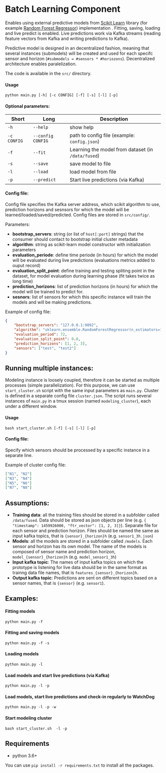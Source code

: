 # Batch Learning Component

Enables using external predictive models from  [Scikit Learn](http://scikit-learn.org/stable/index.html) library (for example [Random Forest Regressor](http://scikit-learn.org/stable/modules/generated/sklearn.ensemble.RandomForestRegressor.html)) implementation . Fitting, saving, loading and live predict is enabled. Live predictions work via Kafka streams (reading feature vectors from Kafka and writing predictions to Kafka).

Predictive model is designed in an decentralized fashion, meaning that several instances (submodels) will be created and used for each specifc sensor and horizon (`#submodels = #sensors * #horiozons`). Decentralized architecture enables paralelization.

The code is available in the `src/` directory.

#### Usage
```python main.py [-h] [-c CONFIG] [-f] [-s] [-l] [-p]```

#### Optional parameters:
| Short   |      Long     |  Description |
|----------|-------------|------|
| `-h` | `--help` | show help |
| `-c CONFIG` | `--config CONFIG` | path to config file (example: `config.json`) |
| `-f` | `--fit` | Learning the model from dataset (in `/data/fused`)|
| `-s` | `--save` | save model to file |
| `-l` | `--load` | load model from file |
| `-p` | `--predict` | Start live predictions (via Kafka) |

#### Config file:
Config file specifies the Kafka server address, which scikit algorithm to use, prediction horizons and sesnsors for which the model will be learned/loaded/saved/predicted. Config files are stored in `src/config/`.

Parameters:
- **bootstrap_servers**: string (or list of `host[:port]` strings) that the consumer should contact to bootstrap initial cluster metadata
- **algorithm**: string as scikit-learn model constructor with initialization parameters
- **evaluation_periode**: define time periode (in hours) for which the model will be evaluated during live predictions (evaluations metrics added to ouput record)
- **evaluation_split_point**: define training and testing spliting point in the dataset, for model evaluation during learning phase (fit takes twice as long time)
- **prediction_horizons**: list of prediction horizons (in hours) for which the model will be trained to predict for.
- **sesnors**: list of sensors for which this specific instance will train the models and will be making predictions.

Example of config file:
```json
{
    "bootstrap_servers": "127.0.0.1:9092",
    "algorithm": "sklearn.ensemble.RandomForestRegressor(n_estimators=100, n_jobs=16)",
    "evaluation_period": 72,
    "evaluation_split_point": 0.8,
    "prediction_horizons": [1, 2, 3],
    "sensors": ["test", "test2"]
}
```

## Running multiple instances:
Modeling instance is loosely coupled, therefore it can be started as multiple processes (simple parallelization). For this purpose, we can use `start_cluster.sh` script with the same input parameters as `main.py`. Cluster is defined in a separate config file `cluster.json`. The script runs several instances of `main.py` in a tmux session (named `modeling_cluster`), each under a different window.

#### Usage
```bash start_cluster.sh [-f] [-s] [-l] [-p]```

#### Config file:
Specify which sensors should be processed by a specific instance in a separate line.

Example of cluster config file:
```json
["N1", "N2"]
["N3", "N4"]
["N5", "N6"]
["N7", "N8"]
```

## Assumptions:
- **Training data**: all the training files should be stored in a subfolder called `/data/fused`. Data should be stored as json objects per line (e.g. `{ "timestamp": 1459926000, "ftr_vector": [1, 2, 3]}`). Separate file for each sensor and prediction horizon. Files should be named the same as input kafka topics, that is `{sensor}_{horizon}h` (e.g. `sensor1_3h.json`)
- **Models**: all the models are stored in a subfolder called `/models`.  Each sensor and horizon has its own model. The name of the models is composed of sensor name and prediction horizon, `model_{sensor}_{horizon}h` (e.g. `model_sensor1_3h`)
- **Input kafka topic**: The names of input kafka topics on which the prototype is listening for live data should be in the same format as trainng data file names, that is `features_{sensor}_{horizon}h`.
- **Output kafka topic**: Predictions are sent on different topics based on a sensor names, that is `{sensor}` (e.g. `sensor1`).

## Examples:

#### Fitting models
```python main.py -f```

#### Fitting and saving models
```python main.py -f -s```

#### Loading models
```python main.py -l```

#### Load models and start live predictions (via Kafka)
```python main.py -l -p```

#### Load models, start live predictions and check-in regularly to WatchDog
```python main.py -l -p -w```

#### Start modeling cluster
```bash start_cluster.sh  -l -p```

## Requirements

* python 3.6+

You can use `pip install -r requirements.txt` to install all the packages.